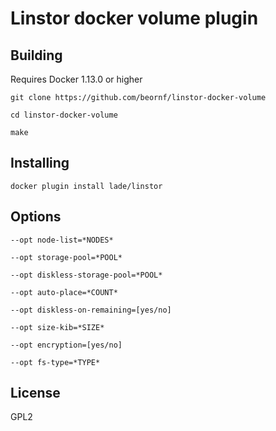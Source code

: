 # Linstor docker volume plugin

## Building

Requires Docker 1.13.0 or higher

`git clone https://github.com/beornf/linstor-docker-volume`

`cd linstor-docker-volume`

`make`

## Installing

`docker plugin install lade/linstor`

## Options

`--opt node-list=*NODES*`

`--opt storage-pool=*POOL*`

`--opt diskless-storage-pool=*POOL*`

`--opt auto-place=*COUNT*`

`--opt diskless-on-remaining=[yes/no]`

`--opt size-kib=*SIZE*`

`--opt encryption=[yes/no]`

`--opt fs-type=*TYPE*`

## License
GPL2
